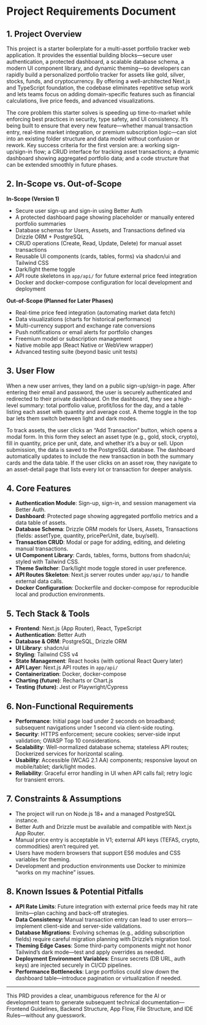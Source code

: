 # Project Requirements Document

## 1. Project Overview

This project is a starter boilerplate for a multi-asset portfolio tracker web application. It provides the essential building blocks—secure user authentication, a protected dashboard, a scalable database schema, a modern UI component library, and dynamic theming—so developers can rapidly build a personalized portfolio tracker for assets like gold, silver, stocks, funds, and cryptocurrency. By offering a well-architected Next.js and TypeScript foundation, the codebase eliminates repetitive setup work and lets teams focus on adding domain-specific features such as financial calculations, live price feeds, and advanced visualizations.

The core problem this starter solves is speeding up time-to-market while enforcing best practices in security, type safety, and UI consistency. It’s being built to ensure that every new feature—whether manual transaction entry, real-time market integration, or premium subscription logic—can slot into an existing folder structure and data model without confusion or rework. Key success criteria for the first version are: a working sign-up/sign-in flow; a CRUD interface for tracking asset transactions; a dynamic dashboard showing aggregated portfolio data; and a code structure that can be extended smoothly in future phases.

## 2. In-Scope vs. Out-of-Scope

**In-Scope (Version 1)**
- Secure user sign-up and sign-in using Better Auth
- A protected dashboard page showing placeholder or manually entered portfolio summaries
- Database schemas for Users, Assets, and Transactions defined via Drizzle ORM + PostgreSQL
- CRUD operations (Create, Read, Update, Delete) for manual asset transactions
- Reusable UI components (cards, tables, forms) via shadcn/ui and Tailwind CSS
- Dark/light theme toggle
- API route skeletons in `app/api/` for future external price feed integration
- Docker and docker-compose configuration for local development and deployment

**Out-of-Scope (Planned for Later Phases)**
- Real-time price feed integration (automating market data fetch)
- Data visualizations (charts for historical performance)
- Multi-currency support and exchange rate conversions
- Push notifications or email alerts for portfolio changes
- Freemium model or subscription management
- Native mobile app (React Native or WebView wrapper)
- Advanced testing suite (beyond basic unit tests)

## 3. User Flow

When a new user arrives, they land on a public sign-up/sign-in page. After entering their email and password, the user is securely authenticated and redirected to their private dashboard. On the dashboard, they see a high-level summary: total portfolio value, profit/loss for the day, and a table listing each asset with quantity and average cost. A theme toggle in the top bar lets them switch between light and dark modes.

To track assets, the user clicks an “Add Transaction” button, which opens a modal form. In this form they select an asset type (e.g., gold, stock, crypto), fill in quantity, price per unit, date, and whether it’s a buy or sell. Upon submission, the data is saved to the PostgreSQL database. The dashboard automatically updates to include the new transaction in both the summary cards and the data table. If the user clicks on an asset row, they navigate to an asset-detail page that lists every lot or transaction for deeper analysis.

## 4. Core Features

- **Authentication Module**: Sign-up, sign-in, and session management via Better Auth.
- **Dashboard**: Protected page showing aggregated portfolio metrics and a data table of assets.
- **Database Schema**: Drizzle ORM models for Users, Assets, Transactions (fields: assetType, quantity, pricePerUnit, date, buy/sell).
- **Transaction CRUD**: Modal or page for adding, editing, and deleting manual transactions.
- **UI Component Library**: Cards, tables, forms, buttons from shadcn/ui; styled with Tailwind CSS.
- **Theme Switcher**: Dark/light mode toggle stored in user preference.
- **API Routes Skeleton**: Next.js server routes under `app/api/` to handle external data calls.
- **Docker Configuration**: Dockerfile and docker-compose for reproducible local and production environments.

## 5. Tech Stack & Tools

- **Frontend**: Next.js (App Router), React, TypeScript
- **Authentication**: Better Auth
- **Database & ORM**: PostgreSQL, Drizzle ORM
- **UI Library**: shadcn/ui
- **Styling**: Tailwind CSS v4
- **State Management**: React hooks (with optional React Query later)
- **API Layer**: Next.js API routes in `app/api/`
- **Containerization**: Docker, docker-compose
- **Charting (future)**: Recharts or Chart.js
- **Testing (future)**: Jest or Playwright/Cypress

## 6. Non-Functional Requirements

- **Performance**: Initial page load under 2 seconds on broadband; subsequent navigations under 1 second via client-side routing.
- **Security**: HTTPS enforcement; secure cookies; server-side input validation; OWASP Top 10 considerations.
- **Scalability**: Well-normalized database schema; stateless API routes; Dockerized services for horizontal scaling.
- **Usability**: Accessible (WCAG 2.1 AA) components; responsive layout on mobile/tablet; dark/light modes.
- **Reliability**: Graceful error handling in UI when API calls fail; retry logic for transient errors.

## 7. Constraints & Assumptions

- The project will run on Node.js 18+ and a managed PostgreSQL instance.
- Better Auth and Drizzle must be available and compatible with Next.js App Router.
- Manual price entry is acceptable in V1; external API keys (TEFAS, crypto, commodities) aren’t required yet.
- Users have modern browsers that support ES6 modules and CSS variables for theming.
- Development and production environments use Docker to minimize “works on my machine” issues.

## 8. Known Issues & Potential Pitfalls

- **API Rate Limits**: Future integration with external price feeds may hit rate limits—plan caching and back-off strategies.
- **Data Consistency**: Manual transaction entry can lead to user errors—implement client-side and server-side validations.
- **Database Migrations**: Evolving schemas (e.g., adding subscription fields) require careful migration planning with Drizzle’s migration tool.
- **Theming Edge Cases**: Some third-party components might not honor Tailwind’s dark mode—test and apply overrides as needed.
- **Deployment Environment Variables**: Ensure secrets (DB URL, auth keys) are injected securely in CI/CD pipelines.
- **Performance Bottlenecks**: Large portfolios could slow down the dashboard table—introduce pagination or virtualization if needed.

---

This PRD provides a clear, unambiguous reference for the AI or development team to generate subsequent technical documentation—Frontend Guidelines, Backend Structure, App Flow, File Structure, and IDE Rules—without any guesswork.